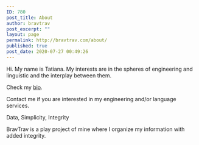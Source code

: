 ```yaml
---
ID: 780
post_title: About
author: bravtrav
post_excerpt: ""
layout: page
permalink: http://bravtrav.com/about/
published: true
post_date: 2020-07-27 00:49:26
---
```

<p>Hi.
My name is Tatiana.
My interests are in the spheres of engineering and linguistic and the interplay between them.</p>
<p>Check my <a href="https://www.linkedin.com/in/sivenova">bio</a>.</p>
<p>Contact me if you are interested in my engineering and/or language services.</p>
<p>Data, Simplicity, Integrity</p>
<p>BravTrav is a play project of mine where I organize my information with added integrity.</p>